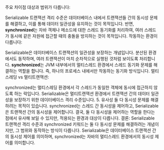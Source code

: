 주요 차이점
대상과 범위가 다릅니다:

Serializable 트랜잭션 격리 수준은 데이터베이스 내에서 트랜잭션들 간의 동시성 문제를 해결하고, 이를 통해 데이터 일관성을 유지하는 것이 목적입니다.
반면, **synchronized**는 자바 객체나 메소드에 대한 스레드 동기화를 처리하여, 여러 스레드가 동시에 같은 자원에 접근할 때의 충돌을 방지하는 것이 목적입니다.
작동하는 환경이 다릅니다:

Serializable은 데이터베이스 트랜잭션의 일관성을 보장하는 개념입니다. 분산된 환경에서도 동작하며, 여러 트랜잭션이 마치 순차적으로 실행된 것처럼 보이도록 처리합니다.
**synchronized**는 JVM 내부에서의 멀티스레드 환경에서 스레드 동기화 문제를 해결하는 역할을 합니다. 즉, 하나의 프로세스 내에서만 작동하는 동기화 방식입니다.
멀티스레딩 vs 멀티트랜잭션:

synchronized는 멀티스레딩 환경에서 각 스레드가 동일한 객체에 동시에 접근하지 않도록 하는 락입니다.
Serializable은 멀티트랜잭션 환경에서 트랜잭션 간의 데이터 일관성을 보장하기 위한 데이터베이스 격리 수준입니다.
5. 유사성
   둘 다 동시성 문제를 해결하려는 목적이 있습니다. synchronized는 스레드 간 동시성을 제어하고, Serializable은 트랜잭션 간의 동시성을 제어합니다.
   결국, 둘 다 동시성을 제어하는 역할을 한다는 점에서 유사해 보일 수 있지만, 적용되는 환경과 대상이 다릅니다.
   결론:
   Serializable 트랜잭션 격리 수준과 synchronized 키워드는 둘 다 동시성 문제를 해결하려는 개념이지만, 그 범위와 동작하는 방식이 다릅니다. Serializable은 데이터베이스 트랜잭션 간의 동시성 제어를 의미하며, synchronized는 자바의 멀티스레드 환경에서의 동시성 제어를 의미합니다.